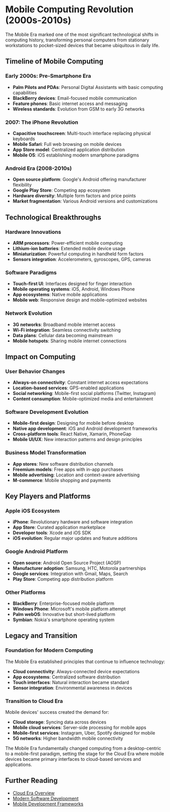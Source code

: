 # Mobile Computing Revolution (2000s-2010s)

The Mobile Era marked one of the most significant technological shifts in computing history, transforming personal computers from stationary workstations to pocket-sized devices that became ubiquitous in daily life.

## Timeline of Mobile Computing

### Early 2000s: Pre-Smartphone Era
- **Palm Pilots and PDAs**: Personal Digital Assistants with basic computing capabilities
- **BlackBerry devices**: Email-focused mobile communication
- **Feature phones**: Basic internet access and messaging
- **Wireless standards**: Evolution from GSM to early 3G networks

### 2007: The iPhone Revolution
- **Capacitive touchscreen**: Multi-touch interface replacing physical keyboards
- **Mobile Safari**: Full web browsing on mobile devices
- **App Store model**: Centralized application distribution
- **Mobile OS**: iOS establishing modern smartphone paradigms

### Android Era (2008-2010s)
- **Open source platform**: Google's Android offering manufacturer flexibility
- **Google Play Store**: Competing app ecosystem
- **Hardware diversity**: Multiple form factors and price points
- **Market fragmentation**: Various Android versions and customizations

## Technological Breakthroughs

### Hardware Innovations
- **ARM processors**: Power-efficient mobile computing
- **Lithium-ion batteries**: Extended mobile device usage
- **Miniaturization**: Powerful computing in handheld form factors
- **Sensors integration**: Accelerometers, gyroscopes, GPS, cameras

### Software Paradigms
- **Touch-first UI**: Interfaces designed for finger interaction
- **Mobile operating systems**: iOS, Android, Windows Phone
- **App ecosystems**: Native mobile applications
- **Mobile web**: Responsive design and mobile-optimized websites

### Network Evolution
- **3G networks**: Broadband mobile internet access
- **Wi-Fi integration**: Seamless connectivity switching
- **Data plans**: Cellular data becoming mainstream
- **Mobile hotspots**: Sharing mobile internet connections

## Impact on Computing

### User Behavior Changes
- **Always-on connectivity**: Constant internet access expectations
- **Location-based services**: GPS-enabled applications
- **Social networking**: Mobile-first social platforms (Twitter, Instagram)
- **Content consumption**: Mobile-optimized media and entertainment

### Software Development Evolution
- **Mobile-first design**: Designing for mobile before desktop
- **Native app development**: iOS and Android development frameworks
- **Cross-platform tools**: React Native, Xamarin, PhoneGap
- **Mobile UI/UX**: New interaction patterns and design principles

### Business Model Transformation
- **App stores**: New software distribution channels
- **Freemium models**: Free apps with in-app purchases
- **Mobile advertising**: Location and context-aware advertising
- **M-commerce**: Mobile shopping and payments

## Key Players and Platforms

### Apple iOS Ecosystem
- **iPhone**: Revolutionary hardware and software integration
- **App Store**: Curated application marketplace
- **Developer tools**: Xcode and iOS SDK
- **iOS evolution**: Regular major updates and feature additions

### Google Android Platform
- **Open source**: Android Open Source Project (AOSP)
- **Manufacturer adoption**: Samsung, HTC, Motorola partnerships
- **Google services**: Integration with Gmail, Maps, Search
- **Play Store**: Competing app distribution platform

### Other Platforms
- **BlackBerry**: Enterprise-focused mobile platform
- **Windows Phone**: Microsoft's mobile platform attempt
- **Palm webOS**: Innovative but short-lived platform
- **Symbian**: Nokia's smartphone operating system

## Legacy and Transition

### Foundation for Modern Computing
The Mobile Era established principles that continue to influence technology:
- **Cloud connectivity**: Always-connected device expectations
- **App ecosystems**: Centralized software distribution
- **Touch interfaces**: Natural interaction became standard
- **Sensor integration**: Environmental awareness in devices

### Transition to Cloud Era
Mobile devices' success created the demand for:
- **Cloud storage**: Syncing data across devices
- **Mobile cloud services**: Server-side processing for mobile apps
- **Mobile-first services**: Instagram, Uber, Spotify designed for mobile
- **5G networks**: Higher bandwidth mobile connectivity

The Mobile Era fundamentally changed computing from a desktop-centric to a mobile-first paradigm, setting the stage for the Cloud Era where mobile devices became primary interfaces to cloud-based services and applications.

## Further Reading
- [Cloud Era Overview](../05-Cloud-Era/Cloud-Computing-Revolution.md)
- [Modern Software Development](../../02-Software/06-Modern-Software/)
- [Mobile Development Frameworks](../../02-Software/04-Frameworks-Libraries/)
